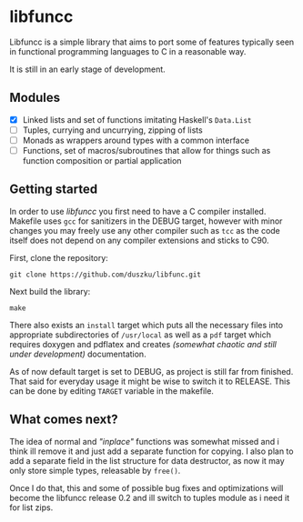 # libfuncc

Libfuncc is a simple library that aims to port some of features typically seen
in functional programming languages to C in a reasonable way.

It is still in an early stage of development.

## Modules

- [x] Linked lists and set of functions imitating Haskell's `Data.List`
- [ ] Tuples, currying and uncurrying, zipping of lists
- [ ] Monads as wrappers around types with a common interface
- [ ] Functions, set of macros/subroutines that allow for things such as
function composition or partial application

## Getting started

In order to use _libfuncc_ you first need to have a C compiler installed.
Makefile uses `gcc` for sanitizers in the DEBUG target, however with minor
changes you may freely use any other compiler such as `tcc` as the code itself
does not depend on any compiler extensions and sticks to C90.

First, clone the repository:

```shell
git clone https://github.com/duszku/libfunc.git
```

Next build the library:

```shell
make
```

There also exists an `install` target which puts all the necessary files into
appropriate subdirectories of `/usr/local` as well as a `pdf` target which
requires doxygen and pdflatex and creates _(somewhat chaotic and still under
development)_ documentation.

As of now default target is set to DEBUG, as project is still far from finished.
That said for everyday usage it might be wise to switch it to RELEASE. This can
be done by editing `TARGET` variable in the makefile.

## What comes next?

The idea of normal and _"inplace"_ functions was somewhat missed and i think ill
remove it and just add a separate function for copying. I also plan to add a
separate field in the list structure for data destructor, as now it may only
store simple types, releasable by `free()`.

Once I do that, this and some of possible bug fixes and optimizations will
become the libfuncc release 0.2 and ill switch to tuples module as i need it for
list zips.
